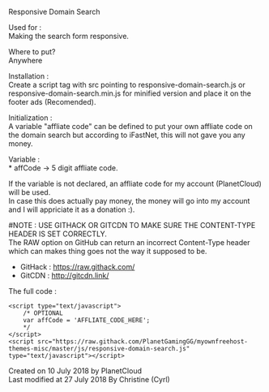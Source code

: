 Responsive Domain Search  

Used for :  
Making the search form responsive.

Where to put?  
Anywhere

Installation :   
Create a script tag with src pointing to responsive-domain-search.js or responsive-domain-search.min.js for minified version and place it on the footer ads (Recomended).  

Initialization :   
A variable "affliate code" can be defined to put your own affliate code on the domain search but according to iFastNet, this will not gave you any money.  

Variable :   
	* affCode -> 5 digit affliate code.  

If the variable is not declared, an affliate code for my account (PlanetCloud) will be used.  
In case this does actually pay money, the money will go into my account and I will appriciate it as a donation :).  

#NOTE : USE GITHACK OR GITCDN TO MAKE SURE THE CONTENT-TYPE HEADER IS SET CORRECTLY.  
The RAW option on GitHub can return an incorrect Content-Type header which can makes thing goes not the way it supposed to be.  
* GitHack : https://raw.githack.com/  
* GitCDN : http://gitcdn.link/  

The full code :

```
<script type="text/javascript">
	/* OPTIONAL
	var affCode = 'AFFLIATE_CODE_HERE';
	*/
</script>
<script src="https://raw.githack.com/PlanetGamingGG/myownfreehost-themes-misc/master/js/responsive-domain-search.js" type="text/javascript"></script>
```

Created on 10 July 2018 by PlanetCloud  
Last modified at 27 July 2018 By Christine (Cyrl)
